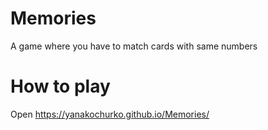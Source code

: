 # Memories
A game where you have to match cards with same numbers  
# How to play
Open https://yanakochurko.github.io/Memories/
